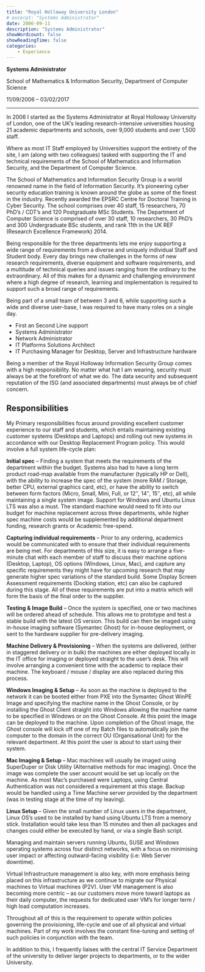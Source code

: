 ```yaml
---
title: "Royal Holloway University London"
# excerpt: "Systems Administrator"
date: 2006-09-11
description: "Systems Administrator"
showWordcount: false
showReadingTime: false
categories:
    - Experience
---
```


**Systems Administrator**

School of Mathematics & Information Security, Department of Computer Science

11/09/2006 – 03/02/2017

---

In 2006 I started as the Systems Administrator at Royal Holloway University of London, one of the UK’s leading research-intensive universities housing 21 academic departments and schools, over 9,000 students and over 1,500 staff.

Where as most IT Staff employed by Universities support the entirety of the site, I am (along with two colleagues) tasked with supporting the IT and technical requirements of the School of Mathematics and Information Security, and the Department of Computer Science.

The School of Mathematics and Information Security Group is a world renowned name in the field of Information Security. It’s pioneering cyber security education training is known around the globe as some of the finest in the industry. Recently awarded the EPSRC Centre for Doctoral Training in Cyber Security. The school comprises over 40 staff, 15 researchers, 70 PhD’s / CDT’s and 120 Postgraduate MSc Students. The Department of Computer Science is comprised of over 30 staff, 10 researchers, 30 PhD’s and 300 Undergraduate BSc students, and rank 11th in the UK REF (Research Excellence Framework) 2014.

Being responsible for the three departments lets me enjoy supporting a wide range of requirements from a diverse and uniquely individual Staff and Student body. Every day brings new challenges in the forms of new research requirements, diverse equipment and software requirements, and a multitude of technical queries and issues ranging from the ordinary to the extraordinary. All of this makes for a dynamic and challenging environment where a high degree of research, learning and implementation is required to support such a broad range of requirements.

Being part of a small team of between 3 and 6, while supporting such a wide and diverse user-base, I was required to have many roles on a single day.

- First an Second Line support
- Systems Administrator
- Network Administrator
- IT Platforms Solutions Architect
- IT Purchasing Manager for Desktop, Server and Infrastructure hardware

Being a member of the Royal Holloway Information Security Group comes with a high responsibility. No matter what hat I am wearing, security must always be at the forefront of what we do. The data security and subsequent reputation of the ISG (and associated departments) must always be of chief concern.

## Responsibilities

My Primary responsibilities focus around providing excellent customer experience to our staff and students, which entails maintaining existing customer systems (Desktops and Laptops) and rolling out new systems in accordance with our Desktop Replacement Program policy. This would involve a full system life-cycle plan:

**Initial spec** – Finding a system that meets the requirements of the department within the budget. Systems also had to have a long term product road-map available from the manufacturer (typically HP or Dell), with the ability to increase the spec of the system (more RAM / Storage, better CPU, external graphics card, etc), or have the ability to switch between form factors (Micro, Small, Mini, Full, or 12″, 14″, 15″, etc), all while maintaining a single system image. Support for Windows and Ubuntu Linux LTS was also a must. The standard machine would need to fit into our budget for machine replacement across three departments, while higher spec machine costs would be supplemented by additional department funding, research grants or Academic free-spend.

**Capturing individual requirements** – Prior to any ordering, academics would be communicated with to ensure that their individual requirements are being met. For departments of this size, it is easy to arrange a five-minute chat with each member of staff to discuss their machine options (Desktop, Laptop), OS options (Windows, Linux, Mac), and capture any specific requirements they might have for upcoming research that may generate higher spec variations of the standard build. Some Display Screen Assessment  requirements (Docking station, etc) can also be captured during this stage. All of these requirements are put into a matrix which will form the basis of the final order to the supplier.

**Testing & Image Build** – Once the system is specified, one or two machines will be ordered ahead of schedule. This allows me to prototype and test a stable build with the latest OS version. This build can then be imaged using in-house imaging software (Symantec Ghost) for in-house deployment, or sent to the hardware supplier for pre-delivery imaging.

**Machine Delivery & Provisioning** – When the systems are delivered, (either in staggered delivery or in bulk) the machines are either deployed locally in the IT office for imaging or deployed straight to the user’s desk. This will involve arranging a convenient time with the academic to replace their machine. The keyboard / mouse / display are also replaced during this process.

**Windows Imaging & Setup** – As soon as the machine is deployed to the network it can be booted either from PXE into the Symantec Ghost WinPE Image and specifying the machine name in the Ghost Console, or by installing the Ghost Client straight into Windows allowing the machine name to be specified in Windows or on the Ghost Console. At this point the image can be deployed to the machine. Upon completion of the Ghost image, the Ghost console will kick off one of my Batch files to automatically join the computer to the domain in the correct OU (Organisational Unit) for the relevant department. At this point the user is about to start using their system.

**Mac Imaging & Setup** – Mac machines will usually be imaged using SuperDuper or Disk Utility (Alternative methods for mac imaging). Once the image was complete the user account would be set up locally on the machine. As most Mac’s purchased were Laptops, using Central Authentication was not considered a requirement at this stage. Backup would be handled using a Time Machine server provided by the department (was in testing stage at the time of my leaving).

**Linux Setup** – Given the small number of Linux users in the department, Linux OS’s used to be installed by hand using Ubuntu LTS from a memory stick. Installation would take less than 15 minutes and then all packages and changes could either be executed by hand, or via a single Bash script.

Managing and maintain servers running Ubuntu, SUSE and Windows operating systems across four distinct networks, with a focus on minimising user impact or affecting outward-facing visibility (i.e: Web Server downtime).

Virtual Infrastructure management is also key, with more emphasis being placed on this infrastructure as we continue to migrate our Physical machines to Virtual machines (P2V). User VM management is also becoming more centric – as our customers move more toward laptops as their daily computer, the requests for dedicated user VM’s for longer term / high load computation increases.

Throughout all of this is the requirement to operate within policies governing the provisioning, life-cycle and use of all physical and virtual machines. Part of my work involves the constant fine-tuning and setting of such policies in conjunction with the team.

In addition to this, I frequently liaises with the central IT Service Department of the university to deliver larger projects to departments, or to the wider University.

